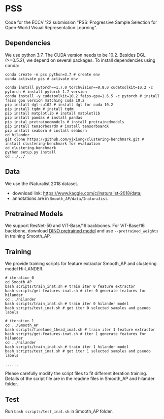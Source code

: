 # PSS

Code for the ECCV '22 submission "PSS: Progressive Sample Selection for Open-World Visual Representation Learning".

## Dependencies

We use python 3.7. The CUDA version needs to be 10.2. Besides DGL (>=0.5.2), we depend on several packages. To install dependencies using conda:

```commandline
conda create -n pss python=3.7 # create env
conda activate pss # activate env

conda install pytorch==1.7.0 torchvision==0.8.0 cudatoolkit=10.2 -c pytorch # install pytorch 1.7 version
conda install -y cudatoolkit=10.2 faiss-gpu=1.6.5 -c pytorch # install faiss gpu version matching cuda 10.2
pip install dgl-cu102 # install dgl for cuda 10.2
pip install tqdm # install tqdm
pip install matplotlib # install matplotlib
pip install pandas # install pandas
pip instal pretrainedmodels # install pretrainedmodels
pip install tensorboardX # install tensorboardX
pip install seaborn # install seaborn
cd hilander
git clone https://github.com/yjxiong/clustering-benchmark.git # install clustering-benchmark for evaluation
cd clustering-benchmark
python setup.py install
cd ../../
```

## Data

We use the iNaturalist 2018 dataset. 
- download link: https://www.kaggle.com/c/inaturalist-2018/data;
- annotations are in `Smooth_AP/data/Inaturalist`.

## Pretrained Models
We support ResNet-50 and ViT-Base/16 backbones. For ViT-Base/16 backbone, download [DINO pretrained model](https://dl.fbaipublicfiles.com/dino/dino_vitbase16_pretrain/dino_vitbase16_pretrain.pth) and use `--pretrained_weights` in training Smooth_AP.

## Training
We provide training scripts for feature extractor Smooth_AP and clustering model Hi-LANDER.
```commandline
# iteration 0
cd Smooth_AP
bash scripts/train_inat.sh # train iter 0 feature extractor
bash scripts/get-features-inat.sh # iter 0 generate features for hilander
cd ../hilander
bash scripts/train_inat.sh # train iter 0 hilander model
bash scripts/test_inat.sh # get iter 0 selected samples and pseudo labels

# iteration 1
cd ../Smooth_AP
bash scripts/finetune_1head_inat.sh # train iter 1 feature extractor
bash scripts/get-features-inat.sh # iter 1 generate features for hilander
cd ../hilander
bash scripts/train_inat.sh # train iter 1 hilander model
bash scripts/test_inat.sh # get iter 1 selected samples and pseudo labels

......
```
Please carefully modify the script files to fit different iteration training. Details of the script file are in the readme files in Smooth_AP and hilander folder.

## Test
Run `bash scripts/test_inat.sh` in Smooth_AP folder.